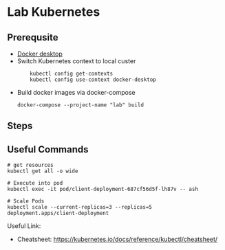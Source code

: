 # Lab Kubernetes

## Prerequsite

- [Docker desktop](https://www.docker.com/products/docker-desktop/)
- Switch Kubernetes context to local custer
  ```shell
      kubectl config get-contexts
      kubectl config use-context docker-desktop
  ```
- Build docker images via docker-compose
  ```shell
  docker-compose --project-name "lab" build
  ```

## Steps

## Useful Commands

```shell
# get resources
kubectl get all -o wide

# Execute into pod
kubectl exec -it pod/client-deployment-687cf56d5f-lh87v -- ash

# Scale Pods
kubectl scale --current-replicas=3 --replicas=5 deployment.apps/client-deployment
```

Useful Link:

- Cheatsheet: https://kubernetes.io/docs/reference/kubectl/cheatsheet/
